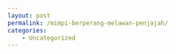 ```yaml
---
layout: post
permalink: /mimpi-berperang-melawan-penjajah/
categories:
    - Uncategorized
---
```


